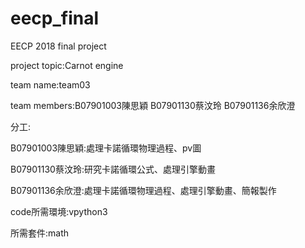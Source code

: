# eecp_final
EECP 2018 final project 

project topic:Carnot engine

team name:team03

team members:B07901003陳思穎 B07901130蔡汶玲 B07901136余欣澄

分工:

B07901003陳思穎:處理卡諾循環物理過程、pv圖

B07901130蔡汶玲:研究卡諾循環公式、處理引擎動畫

B07901136余欣澄:處理卡諾循環物理過程、處理引擎動畫、簡報製作

code所需環境:vpython3

所需套件:math





